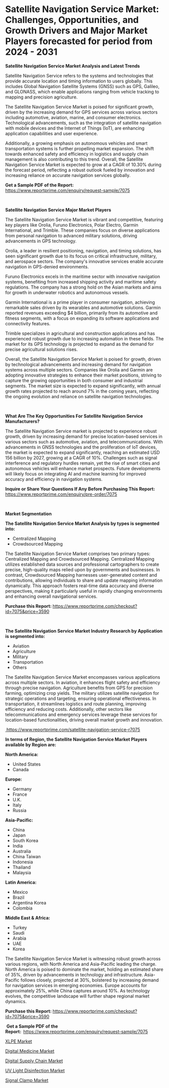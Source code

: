 <p><h1>Satellite Navigation Service Market: Challenges, Opportunities, and Growth Drivers and Major Market Players forecasted for period from 2024 - 2031</h1></p><p><strong>Satellite Navigation Service Market Analysis and Latest Trends</strong></p>
<p><p>Satellite Navigation Service refers to the systems and technologies that provide accurate location and timing information to users globally. This includes Global Navigation Satellite Systems (GNSS) such as GPS, Galileo, and GLONASS, which enable applications ranging from vehicle tracking to mapping and precision agriculture.</p><p>The Satellite Navigation Service Market is poised for significant growth, driven by the increasing demand for GPS services across various sectors including automotive, aviation, marine, and consumer electronics. Technological advancements, such as the integration of satellite navigation with mobile devices and the Internet of Things (IoT), are enhancing application capabilities and user experience. </p><p>Additionally, a growing emphasis on autonomous vehicles and smart transportation systems is further propelling market expansion. The shift towards enhanced safety and efficiency in logistics and supply chain management is also contributing to this trend. Overall, the Satellite Navigation Service Market is expected to grow at a CAGR of 10.30% during the forecast period, reflecting a robust outlook fueled by innovation and increasing reliance on accurate navigation services globally.</p></p>
<p><strong>Get a Sample PDF of the Report:&nbsp;</strong> <a href="https://www.reportprime.com/enquiry/request-sample/7075?utm_campaign=83&utm_medium=2&utm_source=Github&utm_content=ia&utm_term=15112024&utm_id=satellite-navigation-service">https://www.reportprime.com/enquiry/request-sample/7075</a></p>
<p>&nbsp;</p>
<p><strong>Satellite Navigation Service Major Market Players</strong></p>
<p><p>The Satellite Navigation Service Market is vibrant and competitive, featuring key players like Orolia, Furuno Electronics, Polar Electro, Garmin International, and Trimble. These companies focus on diverse applications from personal navigation to advanced military solutions, driving advancements in GPS technology.</p><p>Orolia, a leader in resilient positioning, navigation, and timing solutions, has seen significant growth due to its focus on critical infrastructure, military, and aerospace sectors. The company's innovative services enable accurate navigation in GPS-denied environments.</p><p>Furuno Electronics excels in the maritime sector with innovative navigation systems, benefiting from increased shipping activity and maritime safety regulations. The company has a strong hold on the Asian markets and aims for growth in underwater robotics and autonomous vessels.</p><p>Garmin International is a prime player in consumer navigation, achieving remarkable sales driven by its wearables and automotive solutions. Garmin reported revenues exceeding $4 billion, primarily from its automotive and fitness segments, with a focus on expanding its software applications and connectivity features.</p><p>Trimble specializes in agricultural and construction applications and has experienced robust growth due to increasing automation in these fields. The market for its GPS technology is projected to expand as the demand for precise agricultural solutions rises.</p><p>Overall, the Satellite Navigation Service Market is poised for growth, driven by technological advancements and increasing demand for navigation systems across multiple sectors. Companies like Orolia and Garmin are adopting innovative strategies to enhance their market positions, striving to capture the growing opportunities in both consumer and industrial segments. The market size is expected to expand significantly, with annual growth rates projected to reach around 7% in the coming years, reflecting the ongoing evolution and reliance on satellite navigation technologies.</p></p>
<p>&nbsp;</p>
<p><strong>What Are The Key Opportunities For Satellite Navigation Service Manufacturers?</strong></p>
<p><p>The Satellite Navigation Service market is projected to experience robust growth, driven by increasing demand for precise location-based services in various sectors such as automotive, aviation, and telecommunications. With advancements in GNSS technologies and the proliferation of IoT devices, the market is expected to expand significantly, reaching an estimated USD 156 billion by 2027, growing at a CAGR of 10%. Challenges such as signal interference and regulatory hurdles remain, yet the rise of smart cities and autonomous vehicles will enhance market prospects. Future developments will likely focus on integrating AI and machine learning for improved accuracy and efficiency in navigation systems.</p></p>
<p><strong>Inquire or Share Your Questions If Any Before Purchasing This Report:</strong> <a href="https://www.reportprime.com/enquiry/pre-order/7075?utm_campaign=83&utm_medium=2&utm_source=Github&utm_content=ia&utm_term=15112024&utm_id=satellite-navigation-service">https://www.reportprime.com/enquiry/pre-order/7075</a></p>
<p>&nbsp;</p>
<p><strong>Market Segmentation</strong></p>
<p><strong>The Satellite Navigation Service Market Analysis by types is segmented into:</strong></p>
<p><ul><li>Centralized Mapping</li><li>Crowdsourced Mapping</li></ul></p>
<p><p>The Satellite Navigation Service Market comprises two primary types: Centralized Mapping and Crowdsourced Mapping. Centralized Mapping utilizes established data sources and professional cartographers to create precise, high-quality maps relied upon by governments and businesses. In contrast, Crowdsourced Mapping harnesses user-generated content and contributions, allowing individuals to share and update mapping information dynamically. This approach fosters real-time data accuracy and diverse perspectives, making it particularly useful in rapidly changing environments and enhancing overall navigational services.</p></p>
<p><strong>Purchase this Report:&nbsp;</strong><a href="https://www.reportprime.com/checkout?id=7075&price=3590&utm_campaign=83&utm_medium=2&utm_source=Github&utm_content=ia&utm_term=15112024&utm_id=satellite-navigation-service">https://www.reportprime.com/checkout?id=7075&price=3590</a></p>
<p>&nbsp;</p>
<p><strong>The Satellite Navigation Service Market Industry Research by Application is segmented into:</strong></p>
<p><ul><li>Aviation</li><li>Agriculture</li><li>Military</li><li>Transportation</li><li>Others</li></ul></p>
<p><p>The Satellite Navigation Service Market encompasses various applications across multiple sectors. In aviation, it enhances flight safety and efficiency through precise navigation. Agriculture benefits from GPS for precision farming, optimizing crop yields. The military utilizes satellite navigation for strategic operations and targeting, ensuring operational effectiveness. In transportation, it streamlines logistics and route planning, improving efficiency and reducing costs. Additionally, other sectors like telecommunications and emergency services leverage these services for location-based functionalities, driving overall market growth and innovation.</p></p>
<p><a href="https://www.reportprime.com/satellite-navigation-service-r7075?utm_campaign=83&utm_medium=2&utm_source=Github&utm_content=ia&utm_term=15112024&utm_id=satellite-navigation-service">&nbsp;https://www.reportprime.com/satellite-navigation-service-r7075</a></p>
<p><strong>In terms of Region, the Satellite Navigation Service Market Players available by Region are:</strong></p>
<p>
    <p> <strong> North America: </strong>
        <ul>
            <li>United States</li>
            <li>Canada</li>
        </ul>
        </p> 
    <p> <strong> Europe: </strong>
        <ul>
            <li>Germany</li>
            <li>France</li>
            <li>U.K.</li>
            <li>Italy</li>
            <li>Russia</li>
        </ul>
        </p> 
    <p> <strong> Asia-Pacific: </strong>
        <ul>
            <li>China</li>
            <li>Japan</li>
            <li>South Korea</li>
            <li>India</li>
            <li>Australia</li>
            <li>China Taiwan</li>
            <li>Indonesia</li>
            <li>Thailand</li>
            <li>Malaysia</li>
        </ul>
        </p> 
    <p> <strong> Latin America: </strong>
        <ul>
            <li>Mexico</li>
            <li>Brazil</li>
            <li>Argentina Korea</li>
            <li>Colombia</li>
        </ul>
        </p> 
    <p> <strong> Middle East & Africa: </strong>
        <ul>
            <li>Turkey</li>
            <li>Saudi</li>
            <li>Arabia</li>
            <li>UAE</li>
            <li>Korea</li>
        </ul>
    </p>
    </p>
<p><p>The Satellite Navigation Service Market is witnessing robust growth across various regions, with North America and Asia-Pacific leading the charge. North America is poised to dominate the market, holding an estimated share of 35%, driven by advancements in technology and infrastructure. Asia-Pacific follows closely, projected at 30%, bolstered by increasing demand for navigation services in emerging economies. Europe accounts for approximately 25%, while China captures around 10%. As technology evolves, the competitive landscape will further shape regional market dynamics.</p></p>
<p><strong>Purchase this Report: </strong><a href="https://www.reportprime.com/checkout?id=7075&price=3590&utm_campaign=83&utm_medium=2&utm_source=Github&utm_content=ia&utm_term=15112024&utm_id=satellite-navigation-service">https://www.reportprime.com/checkout?id=7075&price=3590</a></p>
<p>&nbsp;<strong>Get a Sample PDF of the Report:&nbsp;&nbsp;</strong><a href="https://www.reportprime.com/enquiry/request-sample/7075?utm_campaign=83&utm_medium=2&utm_source=Github&utm_content=ia&utm_term=15112024&utm_id=satellite-navigation-service">https://www.reportprime.com/enquiry/request-sample/7075</a></p>
<p><strong></strong></p>
<p><p><a href="https://www.linkedin.com/pulse/xlpe-market-size-share-analysis-growth-trends-forecasts-2024-aridc?utm_campaign=83&utm_medium=2&utm_source=Github&utm_content=ia&utm_term=15112024&utm_id=satellite-navigation-service">XLPE Market</a></p><p><a href="https://issuu.com/reportprime-2/docs/digital-medicine-market-size-2030.p_fd0c7897bf77c4?utm_campaign=83&utm_medium=2&utm_source=Github&utm_content=ia&utm_term=15112024&utm_id=satellite-navigation-service">Digital Medicine Market</a></p><p><a href="https://issuu.com/reportprime-2/docs/digital-supply-chain-market-size-20_3e4c7db351792e?utm_campaign=83&utm_medium=2&utm_source=Github&utm_content=ia&utm_term=15112024&utm_id=satellite-navigation-service">Digital Supply Chain Market</a></p><p><a href="https://www.linkedin.com/pulse/uv-light-disinfection-market-analysis-product-segmentation-regional-l9kme?utm_campaign=83&utm_medium=2&utm_source=Github&utm_content=ia&utm_term=15112024&utm_id=satellite-navigation-service">UV Light Disinfection Market</a></p><p><a href="https://github.com/mharielmesa/Market-Research-Report-List-5/blob/main/signal-clamp-market.md?utm_campaign=83&utm_medium=2&utm_source=Github&utm_content=ia&utm_term=15112024&utm_id=satellite-navigation-service">Signal Clamp Market</a></p></p>